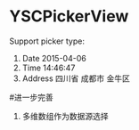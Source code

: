 # YSCPickerView

Support picker type: <br/>
1. Date 2015-04-06 <br/>
2. Time 14:46:47 <br/>
3. Address 四川省 成都市 金牛区

#进一步完善
1. 多维数组作为数据源选择
